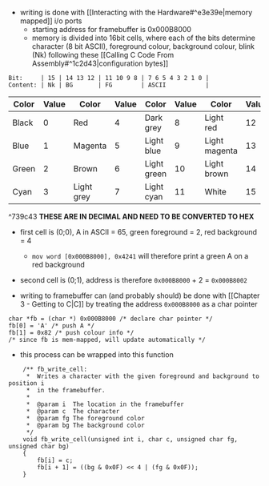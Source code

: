 - writing is done with [[Interacting with the Hardware#^e3e39e|memory mapped]] i/o ports
	- starting address for framebuffer is 0x000B8000
	- memory is divided into 16bit cells, where each of the bits determine character (8 bit ASCII), foreground colour, background colour, blink (Nk) following these [[Calling C Code From Assembly#^1c2d43|configuration bytes]]
```
Bit:     | 15 | 14 13 12 | 11 10 9 8 | 7 6 5 4 3 2 1 0 |
Content: | Nk | BG       | FG        | ASCII           |
```

| Color        | Value | Color         | Value | Color        | Value | Color           | Value |
|--------------|-------|---------------|-------|--------------|-------|-----------------|-------|
| Black        | 0     | Red           | 4     | Dark grey    | 8     | Light red       | 12    |
| Blue         | 1     | Magenta       | 5     | Light blue   | 9     | Light magenta   | 13    |
| Green        | 2     | Brown         | 6     | Light green  | 10    | Light brown     | 14    |
| Cyan         | 3     | Light grey    | 7     | Light cyan   | 11    | White           | 15    |

^739c43
**THESE ARE IN DECIMAL AND NEED TO BE CONVERTED TO HEX**
- first cell is (0;0), A in ASCII = 65, green foreground = 2, red background = 4
	- `mov word [0x000B8000], 0x4241` will therefore print a green A on a red background
- second cell is (0;1), address is therefore `0x000B8000` + 2 = `0x000B8002`

- writing to framebuffer can (and probably should) be done with [[Chapter 3 - Getting to C|C]] by treating the address `0x000B8000` as a char pointer
```
char *fb = (char *) 0x000B8000 /* declare char pointer */
fb[0] = 'A' /* push A */
fb[1] = 0x82 /* push colour info */
/* since fb is mem-mapped, will update automatically */
```
- this process can be wrapped into this function 
```
    /** fb_write_cell:
     *  Writes a character with the given foreground and background to position i
     *  in the framebuffer.
     *
     *  @param i  The location in the framebuffer
     *  @param c  The character
     *  @param fg The foreground color
     *  @param bg The background color
     */
	void fb_write_cell(unsigned int i, char c, unsigned char fg, unsigned char bg)
	{
		fb[i] = c;
		fb[i + 1] = ((bg & 0x0F) << 4 | (fg & 0x0F));
	}
```
